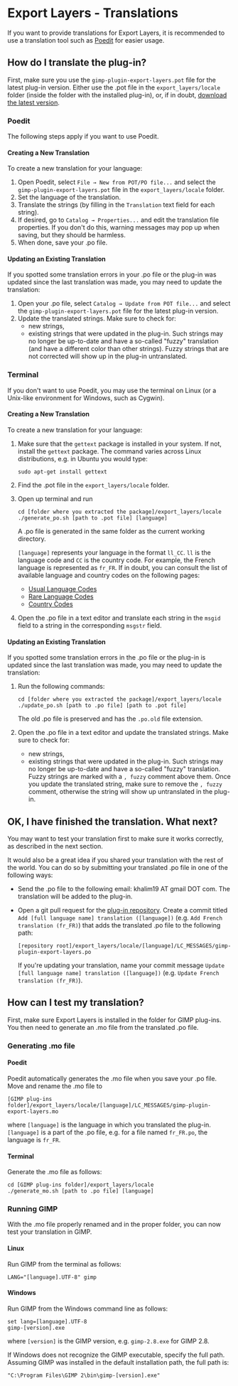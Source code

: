 Export Layers - Translations
============================

If you want to provide translations for Export Layers, it is recommended to use a translation tool such as [Poedit](https://poedit.net) for easier usage.


How do I translate the plug-in?
-------------------------------

First, make sure you use the `gimp-plugin-export-layers.pot` file for the latest plug-in version.
Either use the .pot file in the `export_layers/locale` folder (inside the folder with the installed plug-in), or, if in doubt, [download the latest version](https://github.com/khalim19/gimp-plugin-export-layers/blob/master/export_layers/locale/gimp-plugin-export-layers.pot).


### Poedit

The following steps apply if you want to use Poedit.


#### Creating a New Translation

To create a new translation for your language:

1. Open Poedit, select `File → New from POT/PO file...` and select the `gimp-plugin-export-layers.pot` file in the `export_layers/locale` folder.
2. Set the language of the translation.
3. Translate the strings (by filling in the `Translation` text field for each string).
4. If desired, go to `Catalog → Properties...` and edit the translation file properties.
   If you don't do this, warning messages may pop up when saving, but they should be harmless.
5. When done, save your .po file.


#### Updating an Existing Translation

If you spotted some translation errors in your .po file or the plug-in was updated since the last translation was made, you may need to update the translation:

1. Open your .po file, select `Catalog → Update from POT file...` and select the `gimp-plugin-export-layers.pot` file for the latest plug-in version.
2. Update the translated strings.
   Make sure to check for:
   * new strings,
   * existing strings that were updated in the plug-in.
     Such strings may no longer be up-to-date and have a so-called "fuzzy" translation (and have a different color than other strings).
     Fuzzy strings that are not corrected will show up in the plug-in untranslated.


### Terminal

If you don't want to use Poedit, you may use the terminal on Linux (or a Unix-like environment for Windows, such as Cygwin).


#### Creating a New Translation

To create a new translation for your language:

1. Make sure that the `gettext` package is installed in your system.
   If not, install the `gettext` package.
   The command varies across Linux distributions, e.g. in Ubuntu you would type:
   
       sudo apt-get install gettext
   
2. Find the .pot file in the `export_layers/locale` folder.
3. Open up terminal and run
   
       cd [folder where you extracted the package]/export_layers/locale
       ./generate_po.sh [path to .pot file] [language]
   
   A .po file is generated in the same folder as the current working directory.
   
   `[language]` represents your language in the format `ll_CC`.
   `ll` is the language code and `CC` is the country code.
   For example, the French language is represented as `fr_FR`.
   If in doubt, you can consult the list of available language and country codes on the following pages:
   * [Usual Language Codes](https://www.gnu.org/software/gettext/manual/html_node/Usual-Language-Codes.html)
   * [Rare Language Codes](https://www.gnu.org/software/gettext/manual/html_node/Rare-Language-Codes.html)
   * [Country Codes](https://www.gnu.org/software/gettext/manual/html_node/Country-Codes.html)
   
4. Open the .po file in a text editor and translate each string in the `msgid` field to a string in the corresponding `msgstr` field.


#### Updating an Existing Translation

If you spotted some translation errors in the .po file or the plug-in is updated since the last translation was made, you may need to update the translation:

1. Run the following commands:
   
       cd [folder where you extracted the package]/export_layers/locale
       ./update_po.sh [path to .po file] [path to .pot file]
   
   The old .po file is preserved and has the `.po.old` file extension.
   
2. Open the .po file in a text editor and update the translated strings.
   Make sure to check for:
   * new strings,
   * existing strings that were updated in the plug-in.
     Such strings may no longer be up-to-date and have a so-called "fuzzy" translation.
     Fuzzy strings are marked with a `, fuzzy` comment above them.
     Once you update the translated string, make sure to remove the `, fuzzy` comment, otherwise the string will show up untranslated in the plug-in.


OK, I have finished the translation. What next?
--------------------------------------------------

You may want to test your translation first to make sure it works correctly, as described in the next section.

It would also be a great idea if you shared your translation with the rest of the world.
You can do so by submitting your translated .po file in one of the following ways:

* Send the .po file to the following email: khalim19 AT gmail DOT com.
  The translation will be added to the plug-in.
* Open a git pull request for the [plug-in repository](https://github.com/khalim19/gimp-plugin-export-layers).
  Create a commit titled `Add [full language name] translation ([language])` (e.g. `Add French translation (fr_FR)`) that adds the translated .po file to the following path:
  
      [repository root]/export_layers/locale/[language]/LC_MESSAGES/gimp-plugin-export-layers.po
  
  If you're updating your translation, name your commit message `Update [full language name] translation ([language])` (e.g. `Update French translation (fr_FR)`).


How can I test my translation?
------------------------------

First, make sure Export Layers is installed in the folder for GIMP plug-ins.
You then need to generate an .mo file from the translated .po file.


### Generating .mo file

#### Poedit

Poedit automatically generates the .mo file when you save your .po file.
Move and rename the .mo file to

    [GIMP plug-ins folder]/export_layers/locale/[language]/LC_MESSAGES/gimp-plugin-export-layers.mo
   
where `[language]` is the language in which you translated the plug-in.
`[language]` is a part of the .po file, e.g. for a file named `fr_FR.po`, the language is `fr_FR`.

#### Terminal

Generate the .mo file as follows:
   
    cd [GIMP plug-ins folder]/export_layers/locale
    ./generate_mo.sh [path to .po file] [language]


### Running GIMP

With the .mo file properly renamed and in the proper folder, you can now test your translation in GIMP.

#### Linux

Run GIMP from the terminal as follows:
   
    LANG="[language].UTF-8" gimp

#### Windows

Run GIMP from the Windows command line as follows:
   
    set lang=[language].UTF-8
    gimp-[version].exe

where `[version]` is the GIMP version, e.g. `gimp-2.8.exe` for GIMP 2.8.

If Windows does not recognize the GIMP executable, specify the full path.
Assuming GIMP was installed in the default installation path, the full path is:
   
    "C:\Program Files\GIMP 2\bin\gimp-[version].exe"
